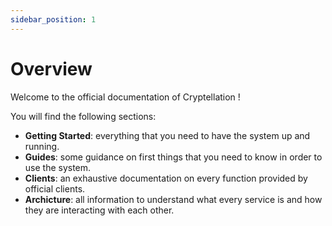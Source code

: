 ```yaml
---
sidebar_position: 1
---
```


# Overview

Welcome to the official documentation of Cryptellation !

You will find the following sections:
* **Getting Started**: everything that you need to have the system up and running.
* **Guides**: some guidance on first things that you need to know in order to use 
the system.
* **Clients**: an exhaustive documentation on every function provided by official
clients.
* **Archicture**: all information to understand what every service is and how
they are interacting with each other.
